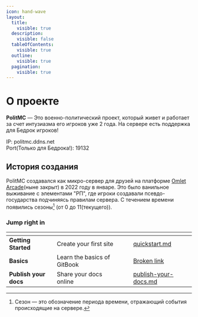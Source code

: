 ```yaml
---
icon: hand-wave
layout:
  title:
    visible: true
  description:
    visible: false
  tableOfContents:
    visible: true
  outline:
    visible: true
  pagination:
    visible: true
---
```


# О проекте

**PolitMC** — Это военно-политический проект, который живет и работает за счет интузиазма его игроков уже 2 года. На сервере есть поддержка для Бедрок игроков!

IP: politmc.ddns.net\
Port(Только для Бедрока!): 19132



## &#x20;                                        История создания

PolitMC создавался как микро-сервер для друзей на платформе [Omlet Arcade](https://omlet-arcade-ru.com/)(ныне закрыт) в 2022 году в январе. Это было ванильное выживание с элементами "РП", где игроки создавали псевдо-государства подчиняясь правилам сервера. C течением времени появились сезоны[^1] (от 0 до 11(текущего)).

### Jump right in

<table data-view="cards"><thead><tr><th></th><th></th><th data-hidden data-card-cover data-type="files"></th><th data-hidden></th><th data-hidden data-card-target data-type="content-ref"></th></tr></thead><tbody><tr><td><strong>Getting Started</strong></td><td>Create your first site</td><td></td><td></td><td><a href="nachat-igru/quickstart.md">quickstart.md</a></td></tr><tr><td><strong>Basics</strong></td><td>Learn the basics of GitBook</td><td></td><td></td><td><a href="broken-reference">Broken link</a></td></tr><tr><td><strong>Publish your docs</strong></td><td>Share your docs online</td><td></td><td></td><td><a href="nachat-igru/publish-your-docs.md">publish-your-docs.md</a></td></tr></tbody></table>

[^1]: Сезон — это обозначение периода времени, отражающий события происходящие на сервере.
